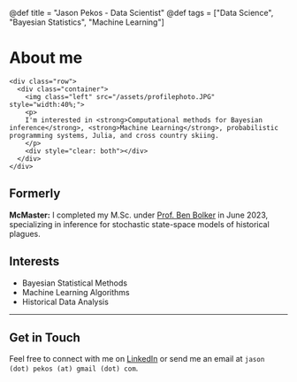 @def title = "Jason Pekos - Data Scientist"
@def tags = ["Data Science", "Bayesian Statistics", "Machine Learning"]

# About me

~~~
<div class="row">
  <div class="container">
    <img class="left" src="/assets/profilephoto.JPG" style="width:40%;">
    <p>
    I'm interested in <strong>Computational methods for Bayesian inference</strong>, <strong>Machine Learning</strong>, probabilistic programming systems, Julia, and cross country skiing.
    </p>
    <div style="clear: both"></div>      
  </div>
</div>
~~~ 



## Formerly

**McMaster:** I completed my M.Sc. under [Prof. Ben Bolker](https://math.mcmaster.ca/~bolker/) in June 2023, specializing in  inference for stochastic state-space models of historical plagues. 


## Interests

- Bayesian Statistical Methods
- Machine Learning Algorithms
- Historical Data Analysis

---

## Get in Touch

Feel free to connect with me on [LinkedIn](#) or send me an email at `jason (dot) pekos (at) gmail (dot) com`.
